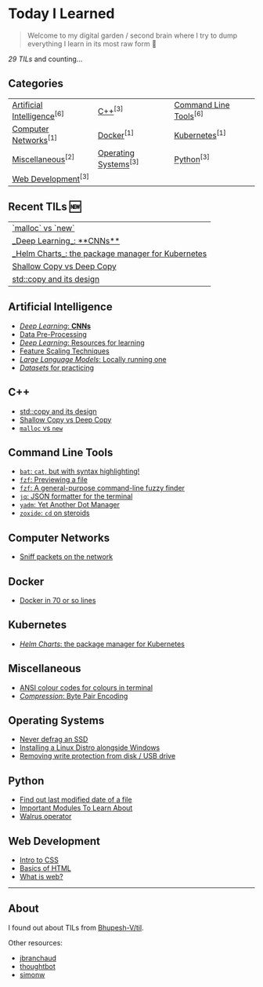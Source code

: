 # Today I Learned

> Welcome to my digital garden / second brain where I try to dump everything I learn in its most raw form 🌱

_29 TILs_ and counting...

## Categories

<table align="center"><tbody>
<tr>
<td><a href="#artificial-intelligence">Artificial Intelligence</a><sup>[6]</sup></td>
<td><a href="#c++">C++</a><sup>[3]</sup></td>
<td><a href="#command-line-tools">Command Line Tools</a><sup>[6]</sup></td>
</tr>
<tr>
<td><a href="#computer-networks">Computer Networks</a><sup>[1]</sup></td>
<td><a href="#docker">Docker</a><sup>[1]</sup></td>
<td><a href="#kubernetes">Kubernetes</a><sup>[1]</sup></td>
</tr>
<tr>
<td><a href="#miscellaneous">Miscellaneous</a><sup>[2]</sup></td>
<td><a href="#operating-systems">Operating Systems</a><sup>[3]</sup></td>
<td><a href="#python">Python</a><sup>[3]</sup></td>
</tr>
<tr>
<td><a href="#web-development">Web Development</a><sup>[3]</sup></td>
</tr>
</tbody></table>

## Recent TILs 🆕

<table align="center"><tbody>
<tr>
<td><a href="c++/malloc-new.md">`malloc` vs `new`</a></td>
</tr>
<tr>
<td><a href="artificial-intelligence/conv-neural-networks.md">_Deep Learning_: **CNNs**</a></td>
</tr>
<tr>
<td><a href="kubernetes/helm-charts.md">_Helm Charts_: the package manager for Kubernetes</a></td>
</tr>
<tr>
<td><a href="c++/deep-vs-shallow-copy.md">Shallow Copy vs Deep Copy</a></td>
</tr>
<tr>
<td><a href="c++/copy-and-its-design.md">std::copy and its design</a></td>
</tr>
</tbody></table>

## Artificial Intelligence

- [_Deep Learning_: **CNNs**](./artificial-intelligence/conv-neural-networks.md)
- [Data Pre-Processing](./artificial-intelligence/data-pre_processing.md)
- [_Deep Learning_: Resources for learning](./artificial-intelligence/deep-learning.md)
- [Feature Scaling Techniques](./artificial-intelligence/feature-scaling-techniques.md)
- [_Large Language Models_: Locally running one](./artificial-intelligence/locally-run-an-LLM.md)
- [_Datasets_ for practicing](./artificial-intelligence/useful-datasets-to-learn-ML.md)

## C++

- [std::copy and its design](./c++/copy-and-its-design.md)
- [Shallow Copy vs Deep Copy](./c++/deep-vs-shallow-copy.md)
- [`malloc` vs `new`](./c++/malloc-new.md)

## Command Line Tools

- [`bat`: `cat`, but with syntax highlighting!](./command-line-tools/bat.md)
- [`fzf`: Previewing a file](./command-line-tools/fzf-previewing-a-file.md)
- [`fzf`: A general-purpose command-line fuzzy finder](./command-line-tools/fzf.md)
- [`jq`: JSON formatter for the terminal](./command-line-tools/jq.md)
- [`yadm`: Yet Another Dot Manager](./command-line-tools/yadm.md)
- [`zoxide`: `cd` on steroids](./command-line-tools/zoxide.md)

## Computer Networks

- [Sniff packets on the network](./computer-networks/sniff-packets-on-the-network.md)

## Docker

- [Docker in 70 or so lines](./docker/docker-in-70-or-so-lines.md)

## Kubernetes

- [_Helm Charts_: the package manager for Kubernetes](./kubernetes/helm-charts.md)

## Miscellaneous

- [ANSI colour codes for colours in terminal](./miscellaneous/ANSI-colour-codes-for-colours-in-terminal.md)
- [_Compression_: Byte Pair Encoding](./miscellaneous/byte-pair-encoding.md)

## Operating Systems

- [Never defrag an SSD](./operating-systems/defragging-an-SSD.md)
- [Installing a Linux Distro alongside Windows](./operating-systems/installing-a-Linux-Distro-alongside-Windows.md)
- [Removing write protection from disk / USB drive](./operating-systems/removing-write-protection-from-disk.md)

## Python

- [Find out last modified date of a file](./python/find-out-last-modified-date-of-a-file.md)
- [Important Modules To Learn About](./python/important-modules-to-learn-about.md)
- [Walrus operator](./python/walrus-operator.md)

## Web Development

- [Intro to CSS](./web-development/css.md)
- [Basics of HTML](./web-development/html.md)
- [What is web?](./web-development/web.md)

---

## About

I found out about TILs from [Bhupesh-V/til](https://github.com/Bhupesh-V/til).

Other resources:
- [jbranchaud](https://github.com/jbranchaud/til)
- [thoughtbot](https://github.com/thoughtbot/til)
- [simonw](https://github.com/simonw/til)
